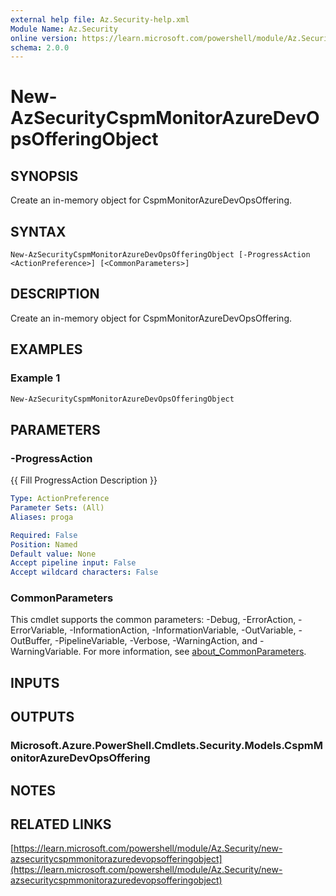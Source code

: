 ```yaml
---
external help file: Az.Security-help.xml
Module Name: Az.Security
online version: https://learn.microsoft.com/powershell/module/Az.Security/new-azsecuritycspmmonitorazuredevopsofferingobject
schema: 2.0.0
---
```


# New-AzSecurityCspmMonitorAzureDevOpsOfferingObject

## SYNOPSIS
Create an in-memory object for CspmMonitorAzureDevOpsOffering.

## SYNTAX

```
New-AzSecurityCspmMonitorAzureDevOpsOfferingObject [-ProgressAction <ActionPreference>] [<CommonParameters>]
```

## DESCRIPTION
Create an in-memory object for CspmMonitorAzureDevOpsOffering.

## EXAMPLES

### Example 1
```powershell
New-AzSecurityCspmMonitorAzureDevOpsOfferingObject
```

## PARAMETERS

### -ProgressAction
{{ Fill ProgressAction Description }}

```yaml
Type: ActionPreference
Parameter Sets: (All)
Aliases: proga

Required: False
Position: Named
Default value: None
Accept pipeline input: False
Accept wildcard characters: False
```

### CommonParameters
This cmdlet supports the common parameters: -Debug, -ErrorAction, -ErrorVariable, -InformationAction, -InformationVariable, -OutVariable, -OutBuffer, -PipelineVariable, -Verbose, -WarningAction, and -WarningVariable. For more information, see [about_CommonParameters](http://go.microsoft.com/fwlink/?LinkID=113216).

## INPUTS

## OUTPUTS

### Microsoft.Azure.PowerShell.Cmdlets.Security.Models.CspmMonitorAzureDevOpsOffering
## NOTES

## RELATED LINKS

[https://learn.microsoft.com/powershell/module/Az.Security/new-azsecuritycspmmonitorazuredevopsofferingobject](https://learn.microsoft.com/powershell/module/Az.Security/new-azsecuritycspmmonitorazuredevopsofferingobject)

